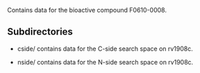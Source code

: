 Contains data for the bioactive compound F0610-0008.

## Subdirectories

- cside/ contains data for the C-side search space on rv1908c.

- nside/ contains data for the N-side search space on rv1908c.

